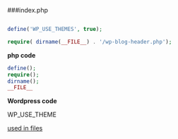 ###index.php

```php

define('WP_USE_THEMES', true);

require( dirname(__FILE__) . '/wp-blog-header.php');

```
**php code**

```php
define();
require();
dirname();
__FILE__

```
**Wordpress code**

WP_USE_THEME

[used in files](https://github.com/WordPress/WordPress/search?utf8=%E2%9C%93&q=WP_USE_THEMES&type=)
